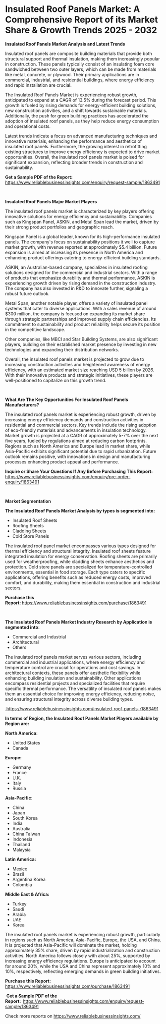 <p><h1>Insulated Roof Panels Market: A Comprehensive Report of its Market Share & Growth Trends 2025 - 2032</h1></p><p><strong>Insulated Roof Panels Market Analysis and Latest Trends</strong></p>
<p><p>Insulated roof panels are composite building materials that provide both structural support and thermal insulation, making them increasingly popular in construction. These panels typically consist of an insulating foam core sandwiched between two outer layers, which can be made from materials like metal, concrete, or plywood. Their primary applications are in commercial, industrial, and residential buildings, where energy efficiency and rapid installation are crucial.</p><p>The Insulated Roof Panels Market is experiencing robust growth, anticipated to expand at a CAGR of 13.5% during the forecast period. This growth is fueled by rising demands for energy-efficient building solutions, new construction activities, and a shift towards sustainable materials. Additionally, the push for green building practices has accelerated the adoption of insulated roof panels, as they help reduce energy consumption and operational costs.</p><p>Latest trends indicate a focus on advanced manufacturing techniques and innovative materials, enhancing the performance and aesthetics of insulated roof panels. Furthermore, the growing interest in retrofitting existing structures to improve energy efficiency is expected to drive market opportunities. Overall, the insulated roof panels market is poised for significant expansion, reflecting broader trends in construction and sustainability.</p></p>
<p><strong>Get a Sample PDF of the Report:&nbsp;</strong> <a href="https://www.reliablebusinessinsights.com/enquiry/request-sample/1863491?utm_campaign=2139&utm_medium=2&utm_source=Github&utm_content=ia&utm_term=30012025&utm_id=insulated-roof-panels">https://www.reliablebusinessinsights.com/enquiry/request-sample/1863491</a></p>
<p>&nbsp;</p>
<p><strong>Insulated Roof Panels Major Market Players</strong></p>
<p><p>The insulated roof panels market is characterized by key players offering innovative solutions for energy efficiency and sustainability. Companies such as Kingspan Panel, ASKIN, and Metal Span lead the market, driven by their strong product portfolios and geographic reach.</p><p>Kingspan Panel is a global leader, known for its high-performance insulated panels. The company's focus on sustainability positions it well to capture market growth, with revenue reported at approximately $5.4 billion. Future expansion is aimed at increasing its presence in North America and enhancing product offerings catering to energy-efficient building standards.</p><p>ASKIN, an Australian-based company, specializes in insulated roofing solutions designed for the commercial and industrial sectors. With a range of products that emphasize durability and thermal performance, ASKIN is experiencing growth driven by rising demand in the construction industry. The company has also invested in R&D to innovate further, signaling a robust future outlook.</p><p>Metal Span, another notable player, offers a variety of insulated panel systems that cater to diverse applications. With a sales revenue of around $300 million, the company is focused on expanding its market share through strategic partnerships and improved supply chain efficiencies. Its commitment to sustainability and product reliability helps secure its position in the competitive landscape.</p><p>Other companies, like MBCI and Star Building Systems, are also significant players, building on their established market presence by investing in new technologies and expanding their distribution networks.</p><p>Overall, the insulated roof panels market is projected to grow due to increasing construction activities and heightened awareness of energy efficiency, with an estimated market size reaching USD 5 billion by 2026. With their innovative products and strategic initiatives, these players are well-positioned to capitalize on this growth trend.</p></p>
<p>&nbsp;</p>
<p><strong>What Are The Key Opportunities For Insulated Roof Panels Manufacturers?</strong></p>
<p><p>The insulated roof panels market is experiencing robust growth, driven by increasing energy efficiency demands and construction activities in residential and commercial sectors. Key trends include the rising adoption of eco-friendly materials and advancements in insulation technology. Market growth is projected at a CAGR of approximately 5-7% over the next five years, fueled by regulations aimed at reducing carbon footprints. Regions such as North America and Europe lead in market share, while Asia-Pacific exhibits significant potential due to rapid urbanization. Future outlook remains positive, with innovations in design and manufacturing processes enhancing product appeal and performance.</p></p>
<p><strong>Inquire or Share Your Questions If Any Before Purchasing This Report:</strong> <a href="https://www.reliablebusinessinsights.com/enquiry/pre-order-enquiry/1863491?utm_campaign=2139&utm_medium=2&utm_source=Github&utm_content=ia&utm_term=30012025&utm_id=insulated-roof-panels">https://www.reliablebusinessinsights.com/enquiry/pre-order-enquiry/1863491</a></p>
<p>&nbsp;</p>
<p><strong>Market Segmentation</strong></p>
<p><strong>The Insulated Roof Panels Market Analysis by types is segmented into:</strong></p>
<p><ul><li>Insulated Roof Sheets</li><li>Roofing Sheets</li><li>Cladding Sheets</li><li>Cold Store Panels</li></ul></p>
<p><p>The insulated roof panel market encompasses various types designed for thermal efficiency and structural integrity. Insulated roof sheets feature integrated insulation for energy conservation. Roofing sheets are primarily used for weatherproofing, while cladding sheets enhance aesthetics and protection. Cold store panels are specialized for temperature-controlled environments, essential in food storage. Each type caters to specific applications, offering benefits such as reduced energy costs, improved comfort, and durability, making them essential in construction and industrial sectors.</p></p>
<p><strong>Purchase this Report:&nbsp;</strong><a href="https://www.reliablebusinessinsights.com/purchase/1863491?utm_campaign=2139&utm_medium=2&utm_source=Github&utm_content=ia&utm_term=30012025&utm_id=insulated-roof-panels">https://www.reliablebusinessinsights.com/purchase/1863491</a></p>
<p>&nbsp;</p>
<p><strong>The Insulated Roof Panels Market Industry Research by Application is segmented into:</strong></p>
<p><ul><li>Commercial and Industrial</li><li>Architectural</li><li>Others</li></ul></p>
<p><p>The insulated roof panels market serves various sectors, including commercial and industrial applications, where energy efficiency and temperature control are crucial for operations and cost savings. In architectural contexts, these panels offer aesthetic flexibility while enhancing building insulation and sustainability. Other applications encompass residential projects and specialized facilities that require specific thermal performance. The versatility of insulated roof panels makes them an essential choice for improving energy efficiency, reducing noise, and ensuring structural integrity across diverse building types.</p></p>
<p><a href="https://www.reliablebusinessinsights.com/insulated-roof-panels-r1863491?utm_campaign=2139&utm_medium=2&utm_source=Github&utm_content=ia&utm_term=30012025&utm_id=insulated-roof-panels">&nbsp;https://www.reliablebusinessinsights.com/insulated-roof-panels-r1863491</a></p>
<p><strong>In terms of Region, the Insulated Roof Panels Market Players available by Region are:</strong></p>
<p>
    <p> <strong> North America: </strong>
        <ul>
            <li>United States</li>
            <li>Canada</li>
        </ul>
        </p> 
    <p> <strong> Europe: </strong>
        <ul>
            <li>Germany</li>
            <li>France</li>
            <li>U.K.</li>
            <li>Italy</li>
            <li>Russia</li>
        </ul>
        </p> 
    <p> <strong> Asia-Pacific: </strong>
        <ul>
            <li>China</li>
            <li>Japan</li>
            <li>South Korea</li>
            <li>India</li>
            <li>Australia</li>
            <li>China Taiwan</li>
            <li>Indonesia</li>
            <li>Thailand</li>
            <li>Malaysia</li>
        </ul>
        </p> 
    <p> <strong> Latin America: </strong>
        <ul>
            <li>Mexico</li>
            <li>Brazil</li>
            <li>Argentina Korea</li>
            <li>Colombia</li>
        </ul>
        </p> 
    <p> <strong> Middle East & Africa: </strong>
        <ul>
            <li>Turkey</li>
            <li>Saudi</li>
            <li>Arabia</li>
            <li>UAE</li>
            <li>Korea</li>
        </ul>
    </p>
    </p>
<p><p>The insulated roof panels market is experiencing robust growth, particularly in regions such as North America, Asia-Pacific, Europe, the USA, and China. It is projected that Asia-Pacific will dominate the market, holding approximately 35% share, driven by rapid industrialization and construction activities. North America follows closely with about 25%, supported by increasing energy efficiency regulations. Europe is anticipated to account for around 20%, while the USA and China represent approximately 10% and 10%, respectively, reflecting emerging demands in green building initiatives.</p></p>
<p><strong>Purchase this Report: </strong><a href="https://www.reliablebusinessinsights.com/purchase/1863491?utm_campaign=2139&utm_medium=2&utm_source=Github&utm_content=ia&utm_term=30012025&utm_id=insulated-roof-panels">https://www.reliablebusinessinsights.com/purchase/1863491</a></p>
<p>&nbsp;<strong>Get a Sample PDF of the Report:&nbsp;&nbsp;</strong><a href="https://www.reliablebusinessinsights.com/enquiry/request-sample/1863491?utm_campaign=2139&utm_medium=2&utm_source=Github&utm_content=ia&utm_term=30012025&utm_id=insulated-roof-panels">https://www.reliablebusinessinsights.com/enquiry/request-sample/1863491</a></p>
<p><strong></strong></p>
<p>Check more reports on <a href="https://www.reliablebusinessinsights.com/?utm_campaign=2139&utm_medium=2&utm_source=Github&utm_content=ia&utm_term=30012025&utm_id=insulated-roof-panels">https://www.reliablebusinessinsights.com/</a></p>